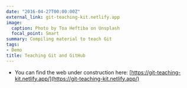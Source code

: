 ```yaml
---
date: "2016-04-27T00:00:00Z"
external_link: git-teaching-kit.netlify.app
image:
  caption: Photo by Toa Heftiba on Unsplash
  focal_point: Smart
summary: Compiling material to teach Git
tags:
- Demo
title: Teaching Git and GitHub
---
```



- You can find the web under construction here: [https://git-teaching-kit.netlify.app/](https://git-teaching-kit.netlify.app/)
